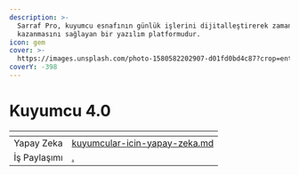 ```yaml
---
description: >-
  Sarraf Pro, kuyumcu esnafının günlük işlerini dijitalleştirerek zaman
  kazanmasını sağlayan bir yazılım platformudur.
icon: gem
cover: >-
  https://images.unsplash.com/photo-1580582202907-d01fd0bd4c87?crop=entropy&cs=srgb&fm=jpg&ixid=M3wxOTcwMjR8MHwxfHNlYXJjaHwxfHxqZXdlbHJ5JTIwc3RvcmV8ZW58MHx8fHwxNzQ2Mzk2MDcyfDA&ixlib=rb-4.0.3&q=85
coverY: -398
---
```


# Kuyumcu 4.0

<table data-view="cards"><thead><tr><th></th><th data-hidden data-card-target data-type="content-ref"></th></tr></thead><tbody><tr><td>Yapay Zeka</td><td><a href="kuyumcular-icin-yapay-zeka.md">kuyumcular-icin-yapay-zeka.md</a></td></tr><tr><td>İş Paylaşımı</td><td><a href="./">.</a></td></tr></tbody></table>

